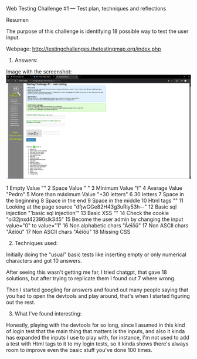 Web Testing Challenge #1 — Test plan, techniques and reflections

Resumen

The purpose of this challenge is identifying 18 possible way to test the user input.

Webpage: http://testingchallenges.thetestingmap.org/index.php



1. Answers:

Image with the screenshot: ![alt text](image.png)

1 Empty Value ""
2 Space Value " "
3 Mínimum Value "f"
4 Average Value "Pedro"
5 More than máximum Value "+30 letters"
6 30 letters
7 Space in the beginning
8 Space in the end
9 Space in the middle
10 Html tags "<tag>"
11 Looking at the page source "dfjwGGe82H43g3uRiy53h--"
12 Basic sql injection "'basic sql injection'"
13 Basic XSS "<script>alert(1)</script>"
14 Check the cookie "oi32jnxd42390slk345"
15 Become the user admin by changing the input value="0" to value="1"
16 Non alphabetic chars "Áéîõü"
17 Non ASCII chars "Áéîõü"
17 Non ASCII chars "Áéîõü"
18 Missing CSS

2. Techniques used:

Initially doing the "usual" basic tests like inserting empty or only numerical characters and got 10 answers.

After seeing this wasn't getting me far, I tried chatgpt, that gave 18 solutions, but after trying to replicate them I found out 7 where wrong. 

Then I started googling for answers and found out many people saying that you had to open the devtools and play around, that's when I started figuring out the rest.

3. What I've found interesting:

Honestly, playing with the devtools for so long, since I asumed in this kind of login test that the main thing that matters is the inputs, and also it kinda has expanded the inputs I use to play with, for instance, I'm not used to add a test with Html tags to it to my login tests, so it kinda shows there's always room to improve even the basic stuff you've done 100 times.
